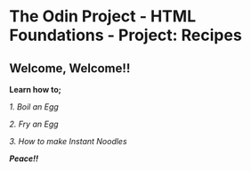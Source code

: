 # The Odin Project - HTML Foundations - Project: Recipes

## Welcome, Welcome!!

**Learn how to;**

_1. Boil an Egg_

_2. Fry an Egg_

_3. How to make Instant Noodles_

**_Peace!!_**
